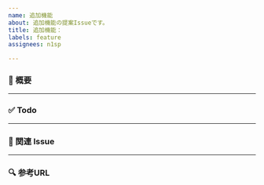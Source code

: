 ```yaml
---
name: 追加機能
about: 追加機能の提案Issueです。
title: 追加機能：
labels: feature
assignees: n1sp

---
```


### 📝 概要  

---

### ✅ Todo

---
### 🔗 関連 Issue

---

### 🔍 参考URL
